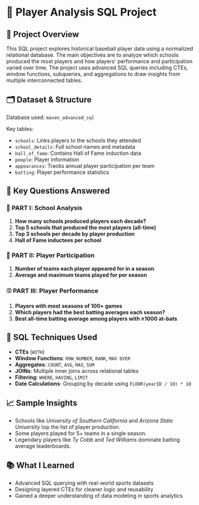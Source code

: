 # 🧠 Player Analysis SQL Project

## 📌 Project Overview
This SQL project explores historical baseball player data using a normalized relational database. The main objectives are to analyze which schools produced the most players and how players' performance and participation varied over time. The project uses advanced SQL queries including CTEs, window functions, subqueries, and aggregations to draw insights from multiple interconnected tables.

## 🗂️ Dataset & Structure
Database used: `maven_advanced_sql`

Key tables:
- `schools`: Links players to the schools they attended
- `school_details`: Full school names and metadata
- `hall_of_fame`: Contains Hall of Fame induction data
- `people`: Player information
- `appearances`: Tracks annual player participation per team
- `batting`: Player performance statistics

## 🎯 Key Questions Answered

### 🏫 PART I: School Analysis
1. **How many schools produced players each decade?**
2. **Top 5 schools that produced the most players (all-time)**
3. **Top 3 schools per decade by player production**
4. **Hall of Fame inductees per school**

### 👤 PART II: Player Participation
1. **Number of teams each player appeared for in a season**
2. **Average and maximum teams played for per season**

### ⚾ PART III: Player Performance
1. **Players with most seasons of 100+ games**
2. **Which players had the best batting averages each season?**
3. **Best all-time batting average among players with ≥1000 at-bats**

## 🧪 SQL Techniques Used
- **CTEs** (`WITH`)
- **Window Functions**: `ROW_NUMBER`, `RANK`, `MAX OVER`
- **Aggregates**: `COUNT`, `AVG`, `MAX`, `SUM`
- **JOINs**: Multiple inner joins across relational tables
- **Filtering**: `WHERE`, `HAVING`, `LIMIT`
- **Date Calculations**: Grouping by decade using `FLOOR(yearID / 10) * 10`

## 📈 Sample Insights
- Schools like *University of Southern California* and *Arizona State University* top the list of player production.
- Some players played for 5+ teams in a single season.
- Legendary players like *Ty Cobb* and *Ted Williams* dominate batting average leaderboards.

## 📚 What I Learned
- Advanced SQL querying with real-world sports datasets
- Designing layered CTEs for cleaner logic and reusability
- Gained a deeper understanding of data modeling in sports analytics

